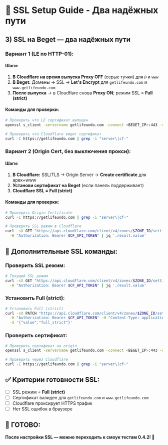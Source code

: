# 🔐 SSL Setup Guide - Два надёжных пути

## **3) SSL на Beget — два надёжных пути**

### **Вариант 1 (LE по HTTP-01):**

#### **Шаги:**
1. **В Cloudflare на время выпуска Proxy OFF** (серые тучки) для `@` и `www`
2. **В Beget:** Домены → SSL → **Let's Encrypt** для `getlifeundo.com` и `www.getlifeundo.com`
3. **После выпуска** → в Cloudflare снова **Proxy ON**; режим SSL = **Full (strict)**

#### **Команды для проверки:**
```bash
# Проверить что LE сертификат выпущен
openssl s_client -servername getlifeundo.com -connect <BEGET_IP>:443 -showcerts | head -n 25

# Проверить что Cloudflare видит сертификат
curl -I https://getlifeundo.com | grep -i "server\|cf-"
```

### **Вариант 2 (Origin Cert, без выключения прокси):**

#### **Шаги:**
1. **В Cloudflare:** SSL/TLS → Origin Server → **Create certificate** для apex+www
2. **Установи сертификат на Beget** (если панель поддерживает)
3. **Cloudflare SSL = Full (strict)**

#### **Команды для проверки:**
```bash
# Проверить Origin Certificate
curl -I https://getlifeundo.com | grep -i "server\|cf-"

# Проверить SSL режим в Cloudflare
curl -sX GET "https://api.cloudflare.com/client/v4/zones/$ZONE_ID/settings/ssl" \
  -H "Authorization: Bearer $CF_API_TOKEN" | jq '.result.value'
```

## **🔧 Дополнительные SSL команды:**

### **Проверить SSL режим:**
```bash
# Текущий SSL режим
curl -sX GET "https://api.cloudflare.com/client/v4/zones/$ZONE_ID/settings/ssl" \
  -H "Authorization: Bearer $CF_API_TOKEN" | jq '.result.value'
```

### **Установить Full (strict):**
```bash
# Установить Full (strict)
curl -sX PATCH "https://api.cloudflare.com/client/v4/zones/$ZONE_ID/settings/ssl" \
  -H "Authorization: Bearer $CF_API_TOKEN" -H "Content-Type: application/json" \
  -d '{"value":"full_strict"}'
```

### **Проверить сертификат:**
```bash
# Проверить сертификат на origin
openssl s_client -servername getlifeundo.com -connect <BEGET_IP>:443 -showcerts | head -n 25

# Проверить через Cloudflare
curl -I https://getlifeundo.com | grep -i "server\|cf-"
```

## **✅ Критерии готовности SSL:**

- [ ] SSL режим = **Full (strict)**
- [ ] Сертификат валиден для `getlifeundo.com` и `www.getlifeundo.com`
- [ ] Cloudflare проксирует HTTPS трафик
- [ ] Нет SSL ошибок в браузере

## **🎯 ГОТОВО:**

**После настройки SSL — можно переходить к смоук тестам 0.4.2! 🚀**

